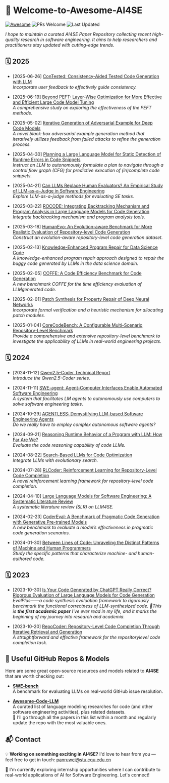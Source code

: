 # 🌟 Welcome-to-Awesome-AI4SE
<a name="top"></a>

[![Awesome](https://awesome.re/badge.svg)](https://awesome.re) ![PRs Welcome](https://img.shields.io/badge/PRs-Welcome-brightgreen) ![Last Updated](https://img.shields.io/badge/Last%20Updated-June%2030,%202025-blue)


*I hope to maintain a curated AI4SE Paper Repository collecting recent high-quality research in software engineering. It aims to help researchers and practitioners stay updated with cutting-edge trends.*



## 🗓️ 2025

- [2025-06-26] [ConTested: Consistency-Aided Tested Code Generation with LLM](https://conf.researchr.org/details/issta-2025/issta-2025-papers/27/ConTested-Consistency-Aided-Tested-Code-Generation-with-LLM)  
  *Incorporate user feedback to effectively guide consistency.*

- [2025-06-19] [Beyond PEFT: Layer-Wise Optimization for More Effective and Efficient Large Code Model Tuning](https://dl.acm.org/doi/10.1145/3729341)  
  *A comprehensive study on exploring the effectiveness of the PEFT methods.*

- [2025-05-02] [Iterative Generation of Adversarial Example for Deep Code Models](https://conf.researchr.org/details/icse-2025/icse-2025-research-track/77/Iterative-Generation-of-Adversarial-Example-for-Deep-Code-Models)  
  *A novel black-box adversarial example generation method that iteratively utilizes feedback from failed attacks to refine the generation process.*

- [2025-04-30] [Planning a Large Language Model for Static Detection of Runtime Errors in Code Snippets](https://ieeexplore.ieee.org/document/11029953)  
  *Instruct an LLM to autonomously formulate a plan to navigate through a control flow graph (CFG) for predictive execution of (in)complete code snippets.*


- [2025-04-21] [Can LLMs Replace Human Evaluators? An Empirical Study of LLM-as-a-Judge in Software Engineering](https://arxiv.org/pdf/2502.06193)  
  *Explore LLM-as-a-judge methods for evaluating SE tasks.*

- [2025-03-22] [ROCODE: Integrating Backtracking Mechanism and Program Analysis in Large Language Models for Code Generation](https://arxiv.org/pdf/2411.07112)  
  *Integrate backtracking mechanism and program analysis tools.*

- [2025-03-18] [HumanEvo: An Evolution-aware Benchmark for More Realistic Evaluation of Repository-level Code Generation](https://arxiv.org/pdf/2406.06918)  
  *Construct an evolution-aware repository-level code generation dataset.*

- [2025-02-13] [Knowledge-Enhanced Program Repair for Data Science Code](https://arxiv.org/pdf/2502.09771)  
  *A knowledge-enhanced program repair approach designed to repair the buggy code generated by LLMs in the data science domain.*

- [2025-02-05] [COFFE: A Code Efficiency Benchmark for Code Generation](https://arxiv.org/pdf/2502.02827)  
  *A new benchmark COFFE for the time efficiency evaluation of LLMgenerated code.*

- [2025-02-01] [Patch Synthesis for Property Repair of Deep Neural Networks](https://arxiv.org/pdf/2404.01642)  
  *Incorporate formal verification and a heuristic mechanism for allocating patch modules.*

- [2025-01-04] [CoreCodeBench: A Configurable Multi-Scenario Repository-Level Benchmark](https://arxiv.org/pdf/2507.05281)  
  *Provide a comprehensive and extensive repository-level benchmark to investigate the applicability of LLMs in real-world engineering projects.*






## 🗓️ 2024


- [2024-11-12] [Qwen2.5-Coder Technical Report](https://arxiv.org/pdf/2409.12186)  
  *Introduce the Qwen2.5-Coder series.*


- [2024-11-11] [SWE-agent: Agent-Computer Interfaces Enable Automated Software Engineering](https://arxiv.org/pdf/2405.15793)  
  *A system that facilitates LM agents to autonomously use computers to solve software engineering tasks.*

- [2024-10-29] [AGENTLESS: Demystifying LLM-based Software Engineering Agents](https://arxiv.org/pdf/2407.01489)  
  *Do we really have to employ complex autonomous software agents?*


- [2024-09-21] [Reasoning Runtime Behavior of a Program with LLM: How Far Are We?](https://arxiv.org/pdf/2403.16437)  
  *Evaluate the code reasoning capability of code LLMs.*



- [2024-08-22] [Search-Based LLMs for Code Optimization](https://arxiv.org/pdf/2408.12159)  
  *Integrate LLMs with evolutionary search.*

- [2024-07-28] [RLCoder: Reinforcement Learning for Repository-Level Code Completion](https://arxiv.org/pdf/2407.19487)  
  *A novel reinforcement learning framework for repository-level code completion.*

- [2024-04-10] [Large Language Models for Software Engineering: A Systematic Literature Review](https://arxiv.org/pdf/2308.10620)  
  *A systematic literature review (SLR) on LLM4SE.* 

- [2024-02-23] [CoderEval: A Benchmark of Pragmatic Code Generation with Generative Pre-trained Models](https://arxiv.org/pdf/2507.05281)  
  *A new benchmark to evaluate a model’s effectiveness in pragmatic code generation scenarios.*

- [2024-01-30] [Between Lines of Code: Unraveling the Distinct Patterns of Machine and Human Programmers](https://arxiv.org/pdf/2401.06461)  
  *Study the specific patterns that characterize machine- and human-authored code.*

## 🗓️ 2023

- [2023-10-30] [Is Your Code Generated by ChatGPT Really Correct? Rigorous Evaluation of Large Language Models for Code Generation](https://arxiv.org/pdf/2305.01210)  
  *EvalPlus——a code synthesis evaluation framework to rigorously benchmark the functional correctness of LLM-synthesized code. 🌟This is **the first academic paper** I've ever read in my life, and it marks the beginning of my journey into research and academia.*

- [2023-10-20] [RepoCoder: Repository-Level Code Completion Through Iterative Retrieval and Generation](https://arxiv.org/pdf/2303.12570)  
  *A straightforward and effective framework for the repositorylevel code completion task.*



## 🚀 Useful GitHub Repos & Models

Here are some great open-source resources and models related to **AI4SE** that are worth checking out:

-  **[SWE-bench](https://github.com/princeton-nlp/SWE-bench)**  
  A benchmark for evaluating LLMs on real-world GitHub issue resolution.  

-  **[Awesome-Code-LLM](https://github.com/codefuse-ai/Awesome-Code-LLM?tab=readme-ov-file#25-reinforcement-learning-on-code)**  
  A curated list of language modeling researches for code (and other software engineering activities), plus related datasets.  
  🌟 I’ll go through all the papers in this list within a month and regularly update the repo with the most valuable ones.



## 📬 Contact

💡 **Working on something exciting in AI4SE?** I'd love to hear from you — feel free to get in touch: panruwei@stu.cqu.edu.cn

🌱 I'm currently exploring internship opportunities where I can contribute to real-world applications of AI for Software Engineering. Let's connect!



